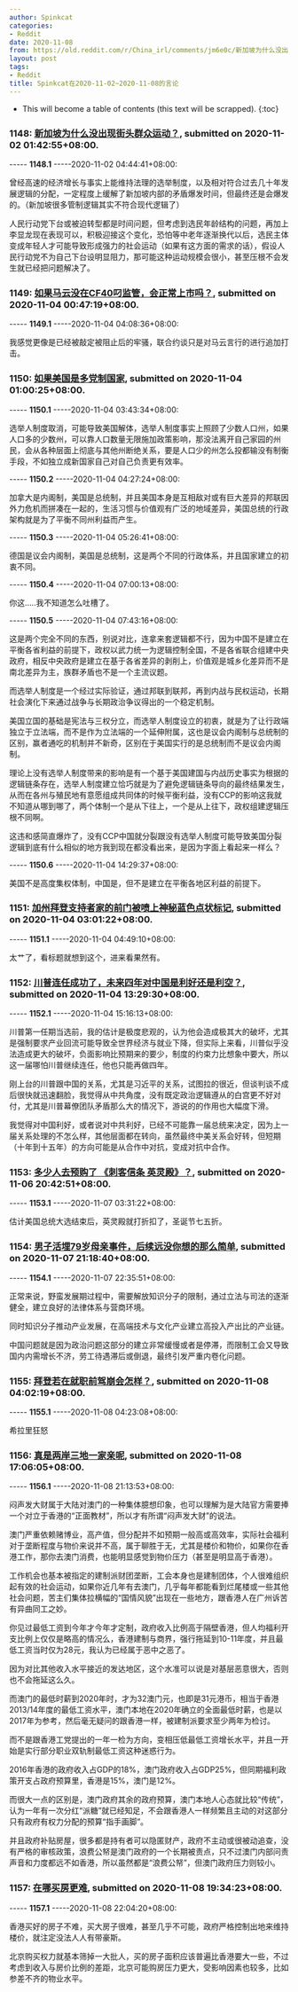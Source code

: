 ```yaml
---
author: Spinkcat
categories:
- Reddit
date: 2020-11-08
from: https://old.reddit.com/r/China_irl/comments/jm6e0c/新加坡为什么没出现街头群众运动/
layout: post
tags:
- Reddit
title: Spinkcat在2020-11-02~2020-11-08的言论
---
```


* This will become a table of contents (this text will be scrapped).
{:toc}

### 1148: [新加坡为什么没出现街头群众运动？](https://old.reddit.com/r/China_irl/comments/jm6e0c/新加坡为什么没出现街头群众运动/), submitted on 2020-11-02 01:42:55+08:00.

----- __1148.1__ -----2020-11-02 04:44:41+08:00:

曾经高速的经济增长与事实上能维持法理的选举制度，以及相对符合过去几十年发展逻辑的分配，一定程度上缓解了新加坡内部的矛盾爆发时间，但最终还是会爆发的。（新加坡很多管制逻辑其实不符合现代逻辑了）

人民行动党下台或被迫转型都是时间问题，但考虑到选民年龄结构的问题，再加上李显龙现在表现可以，积极迎接这个变化，恐怕等中老年逐渐换代以后，选民主体变成年轻人才可能导致形成强力的社会运动（如果有这方面的需求的话），假设人民行动党不为自己下台设明显阻力，那可能这种运动规模会很小，甚至压根不会发生就已经把问题解决了。

### 1149: [如果马云没在CF40叼监管，会正常上市吗？](https://old.reddit.com/r/China_irl/comments/jndrlk/如果马云没在cf40叼监管会正常上市吗/), submitted on 2020-11-04 00:47:19+08:00.

----- __1149.1__ -----2020-11-04 04:08:36+08:00:

我感觉更像是已经被敲定被阻止后的牢骚，联合约谈只是对马云言行的进行追加打击。

### 1150: [如果美国是多党制国家](https://old.reddit.com/r/China_irl/comments/jne19e/如果美国是多党制国家/), submitted on 2020-11-04 01:00:25+08:00.

----- __1150.1__ -----2020-11-04 03:43:34+08:00:

选举人制度取消，可能导致美国解体，选举人制度事实上照顾了少数人口州，如果人口多的少数州，可以靠人口数量无限施加政策影响，那没法离开自己家园的州民，会从各种层面上彻底与其他州断绝关系，要是人口少的州怎么投都输没有制衡手段，不如独立成新国家自己对自己负责更有效率。

----- __1150.2__ -----2020-11-04 04:27:24+08:00:

加拿大是内阁制，美国是总统制，并且美国本身是互相敌对或有巨大差异的邦联因外力危机而拼凑在一起的，生活习惯与价值观有广泛的地域差异，美国总统的行政架构就是为了平衡不同州利益而产生。

----- __1150.3__ -----2020-11-04 05:26:41+08:00:

德国是议会内阁制，美国是总统制，这是两个不同的行政体系，并且国家建立的初衷不同。

----- __1150.4__ -----2020-11-04 07:00:13+08:00:

你这.....我不知道怎么吐槽了。

----- __1150.5__ -----2020-11-04 07:43:16+08:00:

这是两个完全不同的东西，别说对比，连拿来套逻辑都不行，因为中国不是建立在平衡各省利益的前提下，政权以武力统一为逻辑控制全国，不是各省联合组建中央政府，相反中央政府是建立在基于各省差异的剥削上，价值观是城乡化差异而不是南北差异为主，族群矛盾也不是一个主流议题。

而选举人制度是一个经过实际验证，通过邦联到联邦，再到内战与民权运动，长期社会演化下来通过战争与长期政治争议得出的一个稳定机制。

美国立国的基础是宪法与三权分立，而选举人制度设立的初衷，就是为了让行政端独立于立法端，而不是作为立法端的一个延伸附属，这也是议会内阁制与总统制的区别，赢者通吃的机制并不新奇，区别在于美国实行的是总统制而不是议会内阁制。

理论上没有选举人制度带来的影响是有一个基于美国建国与内战历史事实为根据的逻辑链条存在，选举人制度建立恰巧就是为了避免逻辑链条导向的最终结果发生，从而在各州与殖民地有意愿组成共同体的时候平衡利益，没有CCP的影响这我就不知道从哪到哪了，两个体制一个是从下往上，一个是从上往下，政权组建逻辑压根不同啊。

这违和感简直爆炸了，没有CCP中国就分裂跟没有选举人制度可能导致美国分裂逻辑到底有什么相似的地方我到现在都没看出来，是因为字面上看起来一样么？

----- __1150.6__ -----2020-11-04 14:29:37+08:00:

美国不是高度集权体制，中国是，但不是建立在平衡各地区利益的前提下。

### 1151: [加州拜登支持者家的前门被喷上神秘蓝色点状标记](https://old.reddit.com/r/China_irl/comments/jngg9h/加州拜登支持者家的前门被喷上神秘蓝色点状标记/), submitted on 2020-11-04 03:01:22+08:00.

----- __1151.1__ -----2020-11-04 04:49:10+08:00:

太艹了，看标题就想到这个，进来看果然有。

### 1152: [川普连任成功了，未来四年对中国是利好还是利空？](https://old.reddit.com/r/China_irl/comments/jnqyx6/川普连任成功了未来四年对中国是利好还是利空/), submitted on 2020-11-04 13:29:30+08:00.

----- __1152.1__ -----2020-11-04 15:16:13+08:00:

川普第一任期当选前，我的估计是极度悲观的，认为他会造成极其大的破坏，尤其是强制要求产业回流可能导致全世界经济与就业下降，但实际上来看，川普似乎没法造成更大的破坏，负面影响比预期来的要少，制度的约束力比想象中要大，所以这一届哪怕川普继续连任，他也只能再做四年。

刚上台的川普跟中国的关系，尤其是习近平的关系，试图拉的很近，但谈判谈不成后很快就迅速翻脸，我觉得从中共角度，没有既定政治逻辑遵从的白宫更不好对付，尤其是川普幕僚团队矛盾那么大的情况下，游说的的作用也大幅度下滑。

我觉得对中国利好，或者说对中共利好，已经不可能靠一届总统来决定，因为上一届关系处理的不怎么样，其他层面都在转向，虽然最终中美关系会好转，但短期（十年到十五年）的方向可能是从合作中对抗，变成对抗中合作。

### 1153: [多少人去预购了 《刺客信条 英灵殿》？](https://old.reddit.com/r/China_irl/comments/jp4f6e/多少人去预购了_刺客信条_英灵殿/), submitted on 2020-11-06 20:42:51+08:00.

----- __1153.1__ -----2020-11-07 03:31:22+08:00:

估计美国总统大选结束后，英灵殿就打折扣了，圣诞节七五折。

### 1154: [男子活埋79岁母亲事件，后续远没你想的那么简单](https://old.reddit.com/r/China_irl/comments/jpqowl/男子活埋79岁母亲事件后续远没你想的那么简单/), submitted on 2020-11-07 21:18:40+08:00.

----- __1154.1__ -----2020-11-07 22:35:51+08:00:

正常来说，野蛮发展期过程中，需要解放知识分子的限制，通过立法与司法的逐渐健全，建立良好的法律体系与营商环境。

同时知识分子推动产业发展，在高端技术与文化产业建立高投入产出比的产业链。

中国问题就是因为政治问题这部分的建立非常缓慢或者是停滞，而限制工会又导致国内内需增长不济，劳工待遇滞后或倒退，最终引发严重内卷化问题。

### 1155: [拜登若在就职前驾崩会怎样？](https://old.reddit.com/r/China_irl/comments/jpx6ji/拜登若在就职前驾崩会怎样/), submitted on 2020-11-08 04:02:19+08:00.

----- __1155.1__ -----2020-11-08 04:23:08+08:00:

希拉里狂怒

### 1156: [真是两岸三地一家亲呢](https://old.reddit.com/r/China_irl/comments/jq8qk5/真是两岸三地一家亲呢/), submitted on 2020-11-08 17:06:05+08:00.

----- __1156.1__ -----2020-11-08 21:13:53+08:00:

闷声发大财属于大陆对澳门的一种集体臆想印象，也可以理解为是大陆官方需要捧一个对立于香港的“正面教材”，所以才有所谓“闷声发大财”的说法。

澳门严重依赖赌博业，高产值，但分配并不如预期一般高或高效率，实际社会福利对于垄断程度与物价来说并不高，属于聊胜于无，尤其是楼价和物价，如果你在香港工作，那你去澳门消费，也能明显感觉到物价压力（甚至是明显高于香港）。

工作机会也基本被指定的建制派财团垄断，工会本身也是建制团体，个人很难组织起有效的社会运动，如果你近几年有去澳门，几乎每年都能看到烂尾楼或一些其他社会问题，苦主们集体拉横幅的“国情风貌”出现在一些地方，跟香港人在广州诉苦有异曲同工之妙。

你见过最低工资到今年才今年才定制，政府收入比例高于隔壁香港，但人均福利开支比例上仅仅是略高的情况么，香港建制与商界，强行拖延到10-11年度，并且最低工资当时仅为28元，我认为已经属于恶中之恶了。

因为对比其他收入水平接近的发达地区，这个水准可以说是对基层恶意很大，否则也不会拖延这么久。

而澳门的最低时薪到2020年时，才为32澳门元，也即是31元港币，相当于香港2013/14年度的最低工资水平，澳门本地在2020年确立的全面最低时薪，也是以2017年为参考，然后毫无疑问的跟香港一样，被建制派要求至少两年为检讨。

而不是跟香港工党提出的一年一检为方向，变相压低最低工资增长水平，并且一开始是实行部分职业双轨制最低工资这种迷惑行为。

2016年香港的政府收入占GDP的18%，澳门政府收入占GDP25%，但同期福利政策开支占政府预算里，香港是15%，澳门是12%。

而很大一点的区别是，澳门政府其余的政府预算，澳门本地人心态就比较“传统”，认为一年有一次分红“派糖”就已经知足，不会跟香港人一样频繁且主动的对这部分只有政府有权力分配的预算“指手画脚”。

并且政府补贴房屋，很多都是持有者可以隐匿财产，政府不主动或很被动追查，没有严格的审核政策，浪费公帑是澳门政府的一个长期被责点，只不过澳门内部问责声音和力度都远不如香港，所以虽然都是“浪费公帑”，但澳门政府压力则较小。

### 1157: [在哪买房更难](https://old.reddit.com/r/China_irl/comments/jqabdv/在哪买房更难/), submitted on 2020-11-08 19:34:23+08:00.

----- __1157.1__ -----2020-11-08 22:04:20+08:00:

香港买好的房子不难，买大房子很难，甚至几乎不可能，政府严格控制出地来维持楼价，就注定没法人人有带豪斯。

北京购买权力就基本筛掉一大批人，买的房子面积应该普遍比香港要大一些，不过考虑到收入与房价比例的差距，北京可能购房压力更大，受影响因素也较多，比如参差不齐的物业水平。

